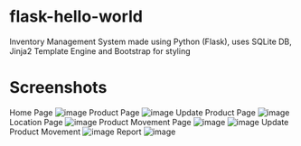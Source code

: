 # flask-hello-world
Inventory Management System made using Python (Flask), uses SQLite DB, Jinja2 Template Engine and Bootstrap for styling

# Screenshots
Home Page
![image](https://github.com/divyam-mistry/flask-hello-world/assets/73271406/561e04a4-8de2-402c-810b-e80e340e2b4d)
Product Page
![image](https://github.com/divyam-mistry/flask-hello-world/assets/73271406/e812f15e-e055-4ec6-9464-e4c1e396b7b2)
Update Product Page
![image](https://github.com/divyam-mistry/flask-hello-world/assets/73271406/1690c291-a4e9-4795-b2b6-12fb4c7501c7)
Location Page
![image](https://github.com/divyam-mistry/flask-hello-world/assets/73271406/ff71720d-b8ad-42b9-8094-251370107add)
Product Movement Page
![image](https://github.com/divyam-mistry/flask-hello-world/assets/73271406/f2e285aa-4d0e-45a2-872e-f089285df3a1)
![image](https://github.com/divyam-mistry/flask-hello-world/assets/73271406/4bd61a94-f297-4205-a828-85fe57df5a9f)
Update Product Movement
![image](https://github.com/divyam-mistry/flask-hello-world/assets/73271406/459085bb-8959-4b7b-ba5e-8eb0ec22ebfc)
Report
![image](https://github.com/divyam-mistry/flask-hello-world/assets/73271406/34994adb-88ff-4009-af4f-4088c3595e08)
